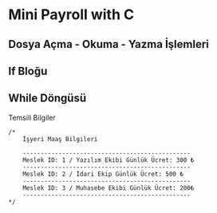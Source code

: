 

# Mini Payroll with C

## Dosya Açma - Okuma - Yazma İşlemleri
## If Bloğu
## While Döngüsü

Temsili Bilgiler

    /*
        İşyeri Maaş Bilgileri 
        
        -----------------------------------------------
        Meslek ID: 1 / Yazılım Ekibi Günlük Ücret: 300 ₺
        -----------------------------------------------
        Meslek ID: 2 / İdari Ekip Günlük Ücret: 500 ₺
        -----------------------------------------------
        Meslek ID: 3 / Muhasebe Ekibi Günlük Ücret: 200₺
        -----------------------------------------------
    */
